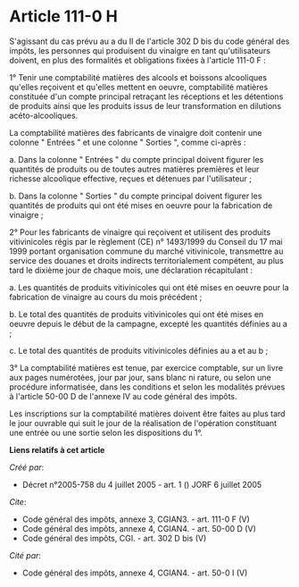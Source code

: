 # Article 111-0 H

S'agissant du cas prévu au a du II de l'article 302 D bis du code général des impôts, les personnes qui produisent du
vinaigre en tant qu'utilisateurs doivent, en plus des formalités et obligations fixées à l'article 111-0 F : 

1° Tenir une comptabilité matières des alcools et boissons alcooliques qu'elles reçoivent et qu'elles mettent en oeuvre,
comptabilité matières constituée d'un compte principal retraçant les réceptions et les détentions de produits ainsi que les
produits issus de leur transformation en dilutions acéto-alcooliques. 

La comptabilité matières des fabricants de vinaigre doit contenir une colonne " Entrées " et une colonne " Sorties ", comme
ci-après : 

a. Dans la colonne " Entrées " du compte principal doivent figurer les quantités de produits ou de toutes autres matières
premières et leur richesse alcoolique effective, reçues et détenues par l'utilisateur ; 

b. Dans la colonne " Sorties " du compte principal doivent figurer les quantités de produits qui ont été mises en oeuvre pour
la fabrication de vinaigre ; 

2° Pour les fabricants de vinaigre qui reçoivent et utilisent des produits vitivinicoles régis par le règlement (CE) n°
1493/1999 du Conseil du 17 mai 1999 portant organisation commune du marché vitivinicole, transmettre au service des douanes
et droits indirects territorialement compétent, au plus tard le dixième jour de chaque mois, une déclaration récapitulant : 

a. Les quantités de produits vitivinicoles qui ont été mises en oeuvre pour la fabrication de vinaigre au cours du mois
précédent ; 

b. Le total des quantités de produits vitivinicoles qui ont été mises en oeuvre depuis le début de la campagne, excepté les
quantités définies au a ; 

c. Le total des quantités de produits vitivinicoles définies au a et au b ; 

3° La comptabilité matières est tenue, par exercice comptable, sur un livre aux pages numérotées, jour par jour, sans blanc
ni rature, ou selon une procédure informatisée, dans les conditions et selon les modalités prévues à l'article 50-00 D de
l'annexe IV au code général des impôts. 

Les inscriptions sur la comptabilité matières doivent être faites au plus tard le jour ouvrable qui suit le jour de la
réalisation de l'opération constituant une entrée ou une sortie selon les dispositions du 1°.

**Liens relatifs à cet article**

_Créé par_:

  - Décret n°2005-758 du 4 juillet 2005 - art. 1 () JORF 6 juillet 2005

_Cite_:

  - Code général des impôts, annexe 3, CGIAN3. - art. 111-0 F (V)
  - Code général des impôts, annexe 4, CGIAN4. - art. 50-00 D (V)
  - Code général des impôts, CGI. - art. 302 D bis (V)

_Cité par_:

  - Code général des impôts, annexe 4, CGIAN4. - art. 50-0 I (V)
